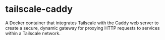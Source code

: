 # tailscale-caddy
A Docker container that integrates Tailscale with the Caddy web server to create a secure, dynamic gateway for proxying HTTP requests to services within a Tailscale network.
